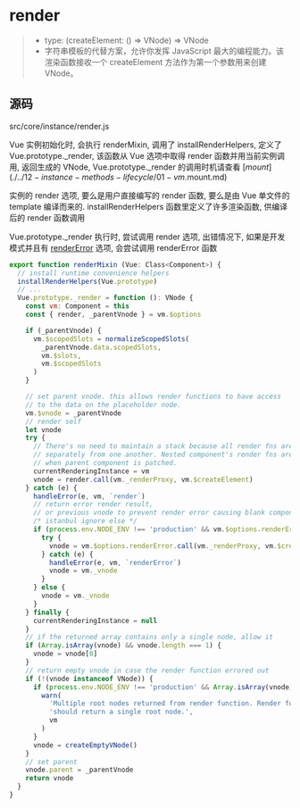 # render 

> - type: (createElement: () => VNode) => VNode
> - 字符串模板的代替方案，允许你发挥 JavaScript 最大的编程能力。该渲染函数接收一个 createElement 方法作为第一个参数用来创建 VNode。

## 源码

src/core/instance/render.js

Vue 实例初始化时, 会执行 renderMixin, 调用了 installRenderHelpers, 定义了 Vue.prototype._render, 该函数从 Vue 选项中取得 render 函数并用当前实例调用, 返回生成的 VNode, Vue.prototype._render 的调用时机请查看 [$mount](./../12-instance-methods-lifecycle/01-vm.$mount.md)

实例的 render 选项, 要么是用户直接编写的 render 函数, 要么是由 Vue 单文件的 template 编译而来的. installRenderHelpers 函数里定义了许多渲染函数, 供编译后的 render 函数调用

Vue.prototype._render 执行时, 尝试调用 render 选项, 出错情况下, 如果是开发模式并且有 [renderError](./04-renderError.md) 选项, 会尝试调用 renderError 函数

```js
export function renderMixin (Vue: Class<Component>) {
  // install runtime convenience helpers
  installRenderHelpers(Vue.prototype)
  // ...
  Vue.prototype._render = function (): VNode {
    const vm: Component = this
    const { render, _parentVnode } = vm.$options

    if (_parentVnode) {
      vm.$scopedSlots = normalizeScopedSlots(
        _parentVnode.data.scopedSlots,
        vm.$slots,
        vm.$scopedSlots
      )
    }

    // set parent vnode. this allows render functions to have access
    // to the data on the placeholder node.
    vm.$vnode = _parentVnode
    // render self
    let vnode
    try {
      // There's no need to maintain a stack because all render fns are called
      // separately from one another. Nested component's render fns are called
      // when parent component is patched.
      currentRenderingInstance = vm
      vnode = render.call(vm._renderProxy, vm.$createElement)
    } catch (e) {
      handleError(e, vm, `render`)
      // return error render result,
      // or previous vnode to prevent render error causing blank component
      /* istanbul ignore else */
      if (process.env.NODE_ENV !== 'production' && vm.$options.renderError) {
        try {
          vnode = vm.$options.renderError.call(vm._renderProxy, vm.$createElement, e)
        } catch (e) {
          handleError(e, vm, `renderError`)
          vnode = vm._vnode
        }
      } else {
        vnode = vm._vnode
      }
    } finally {
      currentRenderingInstance = null
    }
    // if the returned array contains only a single node, allow it
    if (Array.isArray(vnode) && vnode.length === 1) {
      vnode = vnode[0]
    }
    // return empty vnode in case the render function errored out
    if (!(vnode instanceof VNode)) {
      if (process.env.NODE_ENV !== 'production' && Array.isArray(vnode)) {
        warn(
          'Multiple root nodes returned from render function. Render function ' +
          'should return a single root node.',
          vm
        )
      }
      vnode = createEmptyVNode()
    }
    // set parent
    vnode.parent = _parentVnode
    return vnode
  }
}
```
